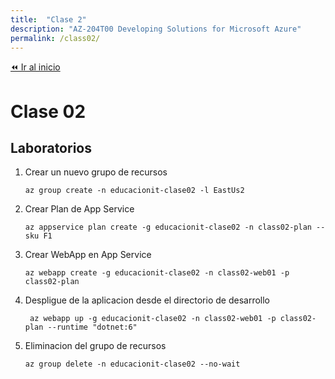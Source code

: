```yaml
---
title:  "Clase 2"
description: "AZ-204T00 Developing Solutions for Microsoft Azure"
permalink: /class02/
---
```


[⏪ Ir al inicio](index.md)

# Clase 02

## Laboratorios

1. Crear un nuevo grupo de recursos
    ```pwsh
    az group create -n educacionit-clase02 -l EastUs2
    ```
2. Crear Plan de App Service
    ```pwsh
    az appservice plan create -g educacionit-clase02 -n class02-plan --sku F1
    ```
3. Crear WebApp en App Service
    ```pwsh
    az webapp create -g educacionit-clase02 -n class02-web01 -p class02-plan
    ```
4. Despligue de la aplicacion desde el directorio de desarrollo
    ```pwsh
     az webapp up -g educacionit-clase02 -n class02-web01 -p class02-plan --runtime "dotnet:6"
    ```
5. Eliminacion del grupo de recursos
    ```pwsh
    az group delete -n educacionit-clase02 --no-wait
    ```